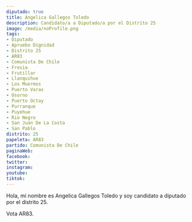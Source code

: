 ```yaml
---
diputado: true
title: Angelica Gallegos Toledo
description: Candidato/a a Diputado/a por el Distrito 25
image: /media/noProfile.png
tags:
- Diputado
- Apruebo Dignidad
- Distrito 25
- AR83
- Comunista De Chile
- Fresia
- Frutillar
- Llanquihue
- Los Muermos
- Puerto Varas
- Osorno
- Puerto Octay
- Purranque
- Puyehue
- Rio Negro
- San Juan De La Costa
- San Pablo
distrito: 25
papeleta: AR83
partido: Comunista De Chile
paginaWeb:
facebook:
twitter:
instagram:
youtube:
tiktok:
---
```

Hola, mi nombre es Angelica Gallegos Toledo y soy candidato a diputado por el distrito 25.

Vota AR83.